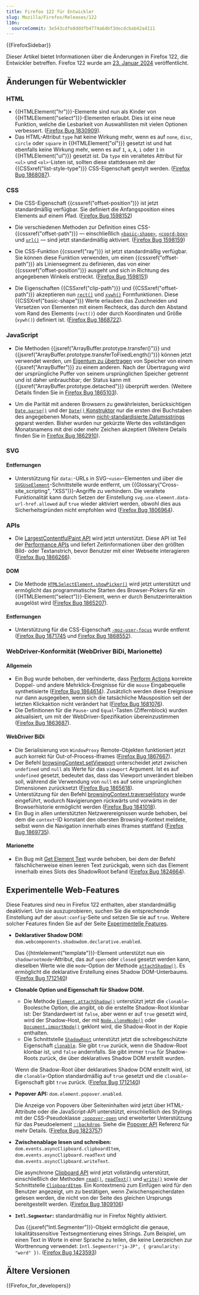 ```yaml
---
title: Firefox 122 für Entwickler
slug: Mozilla/Firefox/Releases/122
l10n:
  sourceCommit: 3e543cdfe8dddfb4774a64bf3decdcbab42a4111
---
```


{{FirefoxSidebar}}

Dieser Artikel bietet Informationen über die Änderungen in Firefox 122, die Entwickler betreffen. Firefox 122 wurde am [23. Januar 2024](https://whattrainisitnow.com/release/?version=122) veröffentlicht.

## Änderungen für Webentwickler

### HTML

- {{HTMLElement("hr")}}-Elemente sind nun als Kinder von {{HTMLElement("select")}}-Elementen erlaubt. Dies ist eine neue Funktion, welche die Lesbarkeit von Auswahllisten mit vielen Optionen verbessert. ([Firefox Bug 1830909](https://bugzil.la/1830909)).
- Das HTML-Attribut `type` hat keine Wirkung mehr, wenn es auf `none`, `disc`, `circle` oder `square` in {{HTMLElement("ol")}} gesetzt ist und hat ebenfalls keine Wirkung mehr, wenn es auf `1`, `a`, `A`, `i` oder `I` in {{HTMLElement("ul")}} gesetzt ist. Da `type` ein veraltetes Attribut für `<ul>` und `<ol>`-Listen ist, sollten diese stattdessen mit der {{CSSxref("list-style-type")}} CSS-Eigenschaft gestylt werden. ([Firefox Bug 1868087](https://bugzil.la/1868087)).

### CSS

- Die CSS-Eigenschaft {{cssxref("offset-position")}} ist jetzt standardmäßig verfügbar. Sie definiert die Anfangsposition eines Elements auf einem Pfad. ([Firefox Bug 1598152](https://bugzil.la/1598152))

- Die verschiedenen Methoden zur Definition eines CSS-{{cssxref("offset-path")}} — einschließlich [`<basic-shape>`](/de/docs/Web/CSS/offset-path#basic-shape), [`<coord-box>`](/de/docs/Web/CSS/offset-path#coord-box) und [`url()`](/de/docs/Web/CSS/offset-path#url) — sind jetzt standardmäßig aktiviert. ([Firefox Bug 1598159](https://bugzil.la/1598159))

- Die CSS-Funktion {{cssxref("ray")}} ist jetzt standardmäßig verfügbar. Sie können diese Funktion verwenden, um einen {{cssxref("offset-path")}} als Liniensegment zu definieren, das von einer {{cssxref("offset-position")}} ausgeht und sich in Richtung des angegebenen Winkels erstreckt. ([Firefox Bug 1598151](https://bugzil.la/1598151))

- Die Eigenschaften {{CSSxref("clip-path")}} und {{CSSxref("offset-path")}} akzeptieren nun [`rect()`](/de/docs/Web/CSS/basic-shape/rect) und [`xywh()`](/de/docs/Web/CSS/basic-shape/xywh) Formfunktionen. Diese {{CSSXref("basic-shape")}} Werte erlauben das Zuschneiden und Versetzen von Elementen mit einem Rechteck, das durch den Abstand vom Rand des Elements (`rect()`) oder durch Koordinaten und Größe (`xywh()`) definiert ist. ([Firefox Bug 1868722](https://bugzil.la/1868722)).

### JavaScript

- Die Methoden {{jsxref("ArrayBuffer.prototype.transfer()")}} und {{jsxref("ArrayBuffer.prototype.transferToFixedLength()")}} können jetzt verwendet werden, um [Eigentum zu übertragen](/de/docs/Web/JavaScript/Reference/Global_Objects/ArrayBuffer#transferring_arraybuffers) von Speicher von einem {{jsxref("ArrayBuffer")}} zu einem anderen. Nach der Übertragung wird der ursprüngliche Puffer von seinem ursprünglichen Speicher getrennt und ist daher unbrauchbar; der Status kann mit {{jsxref("ArrayBuffer.prototype.detached")}} überprüft werden. (Weitere Details finden Sie in [Firefox Bug 1865103](https://bugzil.la/1865103)).

- Um die Parität mit anderen Browsern zu gewährleisten, berücksichtigen [`Date.parse()`](/de/docs/Web/JavaScript/Reference/Global_Objects/Date/parse) und der [`Date()` Konstruktor](/de/docs/Web/JavaScript/Reference/Global_Objects/Date/Date) nur die ersten drei Buchstaben des angegebenen Monats, wenn [nicht-standardisierte Datumsstrings](/de/docs/Web/JavaScript/Reference/Global_Objects/Date/parse#non-standard_date_strings) geparst werden. Bisher wurden nur gekürzte Werte des vollständigen Monatsnamens mit drei oder mehr Zeichen akzeptiert (Weitere Details finden Sie in [Firefox Bug 1862910](https://bugzil.la/1862910)).

### SVG

#### Entfernungen

- Unterstützung für `data:`-URLs in SVG-`<use>`-Elementen und über die [`SVGUseElement`](/de/docs/Web/API/SVGUseElement)-Schnittstelle wurde entfernt, um {{Glossary("Cross-site_scripting", "XSS")}}-Angriffe zu verhindern. Die veraltete Funktionalität kann durch Setzen der Einstellung `svg.use-element.data-url-href.allowed` auf `true` wieder aktiviert werden, obwohl dies aus Sicherheitsgründen nicht empfohlen wird ([Firefox Bug 1806964](https://bugzil.la/1806964)).

### APIs

- Die [LargestContentfulPaint API](/de/docs/Web/API/LargestContentfulPaint) wird jetzt unterstützt. Diese API ist Teil der [Performance APIs](/de/docs/Web/API/Performance_API) und liefert Zeitinformationen über den größten Bild- oder Textanstrich, bevor Benutzer mit einer Webseite interagieren ([Firefox Bug 1866266](https://bugzil.la/1866266)).

#### DOM

- Die Methode [`HTMLSelectElement.showPicker()`](/de/docs/Web/API/HTMLSelectElement/showPicker) wird jetzt unterstützt und ermöglicht das programmatische Starten des Browser-Pickers für ein {{HTMLElement("select")}}-Element, wenn er durch Benutzerinteraktion ausgelöst wird ([Firefox Bug 1865207](https://bugzil.la/1865207)).

#### Entfernungen

- Unterstützung für die CSS-Eigenschaft [`-moz-user-focus`](/de/docs/Web/CSS/-moz-user-focus) wurde entfernt ([Firefox Bug 1871745](https://bugzil.la/1871745) und [Firefox Bug 1868552](https://bugzil.la/1868552)).

### WebDriver-Konformität (WebDriver BiDi, Marionette)

#### Allgemein

- Ein Bug wurde behoben, der verhinderte, dass [Perform Actions](https://w3c.github.io/webdriver/#perform-actions) korrekte Doppel- und andere Mehrklick-Ereignisse für die `mouse` Eingabequelle synthetisierte ([Firefox Bug 1864614](https://bugzil.la/1864614)). Zusätzlich werden diese Ereignisse nur dann ausgegeben, wenn sich die tatsächliche Mausposition seit der letzten Klickaktion nicht verändert hat ([Firefox Bug 1681076](https://bugzil.la/1681076)).
- Die Definitionen für die `Pause`- und `Equal`-Tasten (Ziffernblock) wurden aktualisiert, um mit der WebDriver-Spezifikation übereinzustimmen ([Firefox Bug 1863687](https://bugzil.la/1863687)).

#### WebDriver BiDi

- Die Serialisierung von `WindowProxy` Remote-Objekten funktioniert jetzt auch korrekt für Out-of-Process-Iframes ([Firefox Bug 1867667](https://bugzil.la/1867667)).
- Der Befehl [browsingContext.setViewport](https://w3c.github.io/webdriver-bidi/#command-browsingContext-setViewport) unterscheidet jetzt zwischen `undefined` und `null` als Werte für das `viewport` Argument. Ist es auf `undefined` gesetzt, bedeutet das, dass das Viewport unverändert bleiben soll, während die Verwendung von `null` es auf seine ursprünglichen Dimensionen zurücksetzt ([Firefox Bug 1865618](https://bugzil.la/1865618)).
- Unterstützung für den Befehl [browsingContext.traverseHistory](https://w3c.github.io/webdriver-bidi/#command-browsingContext-traverseHistory) wurde eingeführt, wodurch Navigierungen rückwärts und vorwärts in der Browserhistorie ermöglicht werden ([Firefox Bug 1841018](https://bugzil.la/1841018)).
- Ein Bug in allen unterstützten Netzwerereignissen wurde behoben, bei dem die `context`-ID konstant den obersten Browsing-Kontext meldete, selbst wenn die Navigation innerhalb eines Iframes stattfand ([Firefox Bug 1869735](https://bugzil.la/1869735)).

#### Marionette

- Ein Bug mit [Get Element Text](https://w3c.github.io/webdriver/#dfn-get-element-text) wurde behoben, bei dem der Befehl fälschlicherweise einen leeren Text zurückgab, wenn sich das Element innerhalb eines Slots des ShadowRoot befand ([Firefox Bug 1824664](https://bugzil.la/1824664)).

## Experimentelle Web-Features

Diese Features sind neu in Firefox 122 enthalten, aber standardmäßig deaktiviert. Um sie auszuprobieren, suchen Sie die entsprechende Einstellung auf der `about:config`-Seite und setzen Sie sie auf `true`. Weitere solcher Features finden Sie auf der Seite [Experimentelle Features](/de/docs/Mozilla/Firefox/Experimental_features).

- **Deklarativer Shadow DOM:** `dom.webcomponents.shadowdom.declarative.enabled`.

  Das {{htmlelement("template")}}-Element unterstützt nun ein `shadowrootmode`-Attribut, das auf `open` oder `closed` gesetzt werden kann, dieselben Werte wie die `mode`-Option der Methode [`attachShadow()`](/de/docs/Web/API/Element/attachShadow). Es ermöglicht die deklarative Erstellung eines Shadow DOM-Unterbaums. ([Firefox Bug 1712140](https://bugzil.la/1712140))

- **Clonable Option und Eigenschaft für Shadow DOM.**

  - Die Methode [`Element.attachShadow()`](/de/docs/Web/API/Element/attachShadow) unterstützt jetzt die `clonable`-Boolesche Option, die angibt, ob die erstellte Shadow-Root klonbar ist: Der Standardwert ist `false`, aber wenn er auf `true` gesetzt wird, wird der Shadow-Host, der mit [`Node.cloneNode()`](/de/docs/Web/API/Node/cloneNode) oder [`Document.importNode()`](/de/docs/Web/API/Document/importNode) geklont wird, die Shadow-Root in der Kopie enthalten.
  - Die Schnittstelle [`ShadowRoot`](/de/docs/Web/API/ShadowRoot) unterstützt jetzt die schreibgeschützte Eigenschaft [`clonable`](/de/docs/Web/API/ShadowRoot/clonable). Sie gibt `true` zurück, wenn die Shadow-Root klonbar ist, und `false` andernfalls. Sie gibt immer `true` für Shadow-Roots zurück, die über deklaratives Shadow DOM erstellt wurden.

  Wenn die Shadow-Root über deklaratives Shadow DOM erstellt wird, ist die `clonable`-Option standardmäßig auf `true` gesetzt und die `clonable`-Eigenschaft gibt `true` zurück. ([Firefox Bug 1712140](https://bugzil.la/1868428))

- **Popover API:** `dom.element.popover.enabled`.

  Die Anzeige von Popovers über Seiteninhalten wird jetzt über HTML-Attribute oder die JavaScript-API unterstützt, einschließlich des Stylings mit der CSS-Pseudoklasse [`:popover-open`](/de/docs/Web/CSS/:popover-open) und erweiterter Unterstützung für das Pseudoelement [`::backdrop`](/de/docs/Web/CSS/::backdrop). Siehe die [Popover API](/de/docs/Web/API/Popover_API) Referenz für mehr Details. ([Firefox Bug 1823757](https://bugzil.la/1823757))

- **Zwischenablage lesen und schreiben:** `dom.events.asyncClipboard.clipboardItem`, `dom.events.asyncClipboard.readText` und `dom.events.asyncClipboard.writeText`.

  Die asynchrone [Clipboard API](/de/docs/Web/API/Clipboard_API) wird jetzt vollständig unterstützt, einschließlich der Methoden [`read()`](/de/docs/Web/API/Clipboard/read), [`readText()`](/de/docs/Web/API/Clipboard/readText) und [`write()`](/de/docs/Web/API/Clipboard/write) sowie der Schnittstelle [`ClipboardItem`](/de/docs/Web/API/ClipboardItem). Ein Kontextmenü zum Einfügen wird für den Benutzer angezeigt, um zu bestätigen, wenn Zwischenspeicherdaten gelesen werden, die nicht von der Seite des gleichen Ursprungs bereitgestellt werden. ([Firefox Bug 1809106](https://bugzil.la/1809106))

- **`Intl.Segmenter`:** standardmäßig nur in Firefox Nightly aktiviert.

  Das {{jsxref("Intl.Segmenter")}}-Objekt ermöglicht die genaue, lokalitätssensitive Textsegmentierung eines Strings. Zum Beispiel, um einen Text in Worte in einer Sprache zu teilen, die keine Leerzeichen zur Worttrennung verwendet: `Intl.Segmenter("ja-JP", { granularity: "word" })`. ([Firefox Bug 1423593](https://bugzil.la/1423593))

## Ältere Versionen

{{Firefox_for_developers}}
